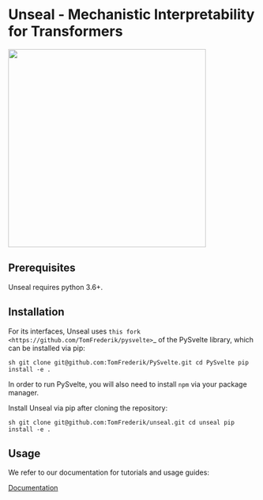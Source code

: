 # Unseal - Mechanistic Interpretability for Transformers

<!-- include logo image -->
<img src="https://github.com/TomFrederik/unseal/blob/main/docs/images/logo.jpg" width="400">

## Prerequisites

Unseal requires python 3.6+.


## Installation

For its interfaces, Unseal uses `this fork <https://github.com/TomFrederik/pysvelte>`_ of the PySvelte library, which can be installed via pip:

``sh
git clone git@github.com:TomFrederik/PySvelte.git
cd PySvelte
pip install -e .
``

In order to run PySvelte, you will also need to install ``npm`` via your package manager.

Install Unseal via pip after cloning the repository:

``sh
git clone git@github.com:TomFrederik/unseal.git
cd unseal
pip install -e .
``

## Usage

We refer to our documentation for tutorials and usage guides:

[Documentation](https://unseal.readthedocs.io/en/latest/)
